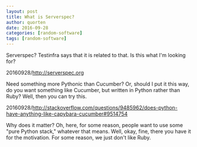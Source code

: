 ```yaml
---
layout: post
title: What is Serverspec?
author: quorten
date: 2016-09-28
categories: [random-software]
tags: [random-software]
---
```


Serverspec?  Testinfra says that it is related to that.  Is this what
I'm looking for?

20160928/http://serverspec.org

Need something more Pythonic than Cucumber?  Or, should I put it this
way, do you want something like Cucumber, but written in Python rather
than Ruby?  Well, then you can try this.

20160928/http://stackoverflow.com/questions/9485962/does-python-have-anything-like-capybara-cucumber#9514754

Why does it matter?  Oh, here, for some reason, people want to use
some "pure Python stack," whatever that means.  Well, okay, fine,
there you have it for the motivation.  For some reason, we just don't
like Ruby.
